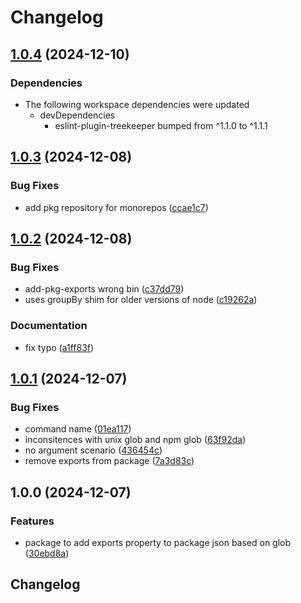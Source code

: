 # Changelog

## [1.0.4](https://github.com/reggi/packages/compare/add-pkg-exports-v1.0.3...add-pkg-exports-v1.0.4) (2024-12-10)


### Dependencies

* The following workspace dependencies were updated
  * devDependencies
    * eslint-plugin-treekeeper bumped from ^1.1.0 to ^1.1.1

## [1.0.3](https://github.com/reggi/packages/compare/add-pkg-exports-v1.0.2...add-pkg-exports-v1.0.3) (2024-12-08)


### Bug Fixes

* add pkg repository for monorepos ([ccae1c7](https://github.com/reggi/packages/commit/ccae1c7a89d5df3bda81cdecea3e3a4f0e16751c))

## [1.0.2](https://github.com/reggi/add-pkg-exports/compare/add-pkg-exports-v1.0.1...add-pkg-exports-v1.0.2) (2024-12-08)


### Bug Fixes

* add-pkg-exports wrong bin ([c37dd79](https://github.com/reggi/add-pkg-exports/commit/c37dd794c78832c7882e65125c065f049d059674))
* uses groupBy shim for older versions of node ([c19262a](https://github.com/reggi/add-pkg-exports/commit/c19262ac02b495a261e79b3e0ac2726e7977c9c0))


### Documentation

* fix typo ([a1ff83f](https://github.com/reggi/add-pkg-exports/commit/a1ff83fca0518e1f4530b8605aa955b37d797c76))

## [1.0.1](https://github.com/reggi/add-pkg-exports/compare/v1.0.0...v1.0.1) (2024-12-07)

### Bug Fixes

- command name ([01ea117](https://github.com/reggi/add-pkg-exports/commit/01ea117dfcbeb2740fa406a34704f8dafd81d03f))
- inconsitences with unix glob and npm glob ([63f92da](https://github.com/reggi/add-pkg-exports/commit/63f92daf8b1aef42545665cf4265479d66bc962c))
- no argument scenario ([436454c](https://github.com/reggi/add-pkg-exports/commit/436454c9bf30cabe65066b31dc0dff4209d0a57e))
- remove exports from package ([7a3d83c](https://github.com/reggi/add-pkg-exports/commit/7a3d83ca594a2a0ccf422eb4bb300e39a30e5992))

## 1.0.0 (2024-12-07)

### Features

- package to add exports property to package json based on glob ([30ebd8a](https://github.com/reggi/add-pkg-exports/commit/30ebd8a052fdd3962b8133048202487bfd064ea7))

## Changelog
